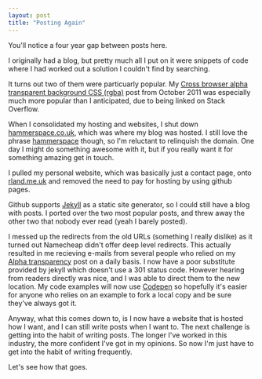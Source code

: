 ```yaml
---
layout: post
title: "Posting Again"
---
```


You'll notice a four year gap between posts here.

I originally had a blog, but pretty much all I put on it were snippets of code where I had worked
out a solution I couldn't find by searching.

It turns out two of them were particuarly popular. My
<a href="/cross-browser-alpha-transparent-background-10-2011/">Cross browser alpha transparent background CSS (rgba)</a>
post from October 2011 was especially much more popular than I anticipated, due to being linked on
Stack Overflow.

When I consolidated my hosting and websites, I shut down <a href="http://hammerspace.co.uk">hammerspace.co.uk</a>,
which was where my blog was hosted. I still love the phrase
<a href="https://en.wikipedia.org/wiki/Hammerspace">hammerspace</a> though, so I'm reluctant to relinquish the
domain. One day I might do something awesome with it, but if you really want it for something amazing
get in touch.

I pulled my personal website, which was basically just a contact page, onto
<a href="http://rland.me.uk">rland.me.uk</a> and removed the need to pay for hosting by using github pages.

Github supports <a href="https://help.github.com/articles/using-jekyll-with-pages/">Jekyll</a> as a
static site generator, so I could still have a blog with posts. I ported over the two most popular posts,
and threw away the other two that nobody ever read (yeah I barely posted).

I messed up the redirects from the old URLs (something I really dislike) as it turned out Namecheap didn't
offer deep level redirects. This actually resulted in me recieving e-mails from several people who relied
on my <a href="/cross-browser-alpha-transparent-background-10-2011/">Alpha transparency</a> post on a daily
basis. I now have a poor substitute provided by jekyll which doesn't use a 301 status code.
However hearing from readers directly was nice, and I was able to direct them to the new location.
My code examples will now use <a href="http://codepen.io/djmarland/">Codepen</a>
so hopefully it's easier for anyone who relies on an example to fork a local copy and be sure they've always
got it.

Anyway, what this comes down to, is I now have a website that is hosted how I want, and I can still write
posts when I want to. The next challenge is getting into the habit of writing posts. The longer I've worked
in this industry, the more confident I've got in my opinions. So now I'm just have to get into the habit
of writing frequently.

Let's see how that goes.